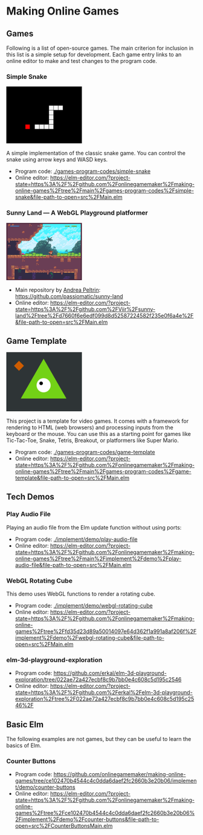 # Making Online Games

## Games

Following is a list of open-source games. The main criterion for inclusion in this list is a simple setup for development. Each game entry links to an online editor to make and test changes to the program code.

### Simple Snake

<a href="./games-program-codes/simple-snake">
<img src="./guide/image/2021-01-04-simple-snake-screenshot.png" alt="Simple Snake Game Screenshot" width="200" />
</a>

A simple implementation of the classic snake game. You can control the snake using arrow keys and WASD keys.

+ Program code: [./games-program-codes/simple-snake](./games-program-codes/simple-snake)
+ Online editor: https://elm-editor.com/?project-state=https%3A%2F%2Fgithub.com%2Fonlinegamemaker%2Fmaking-online-games%2Ftree%2Fmain%2Fgames-program-codes%2Fsimple-snake&file-path-to-open=src%2FMain.elm

### Sunny Land — A WebGL Playground platformer

<a href="https://elm-editor.com/?project-state=https%3A%2F%2Fgithub.com%2FViir%2Fsunny-land%2Ftree%2Fd7660f6e6edf099d8d52587224582f235e0f6a4e%2F&file-path-to-open=src%2FMain.elm">
<img src="./guide/image/sunny-land-game.png" alt="Sunny Land Game Screenshot" width="200" />
</a>

+ Main repository by [Andrea Peltrin](https://github.com/passiomatic): https://github.com/passiomatic/sunny-land
+ Online editor: https://elm-editor.com/?project-state=https%3A%2F%2Fgithub.com%2FViir%2Fsunny-land%2Ftree%2Fd7660f6e6edf099d8d52587224582f235e0f6a4e%2F&file-path-to-open=src%2FMain.elm

## Game Template

<a href="./games-program-codes/game-template">
<img src="./guide/image/2021-10-15-game-template.png" alt="Game Template Screenshot" width="200" />
</a>

This project is a template for video games.
It comes with a framework for rendering to HTML (web browsers) and processing inputs from the keyboard or the mouse.
You can use this as a starting point for games like Tic-Tac-Toe, Snake, Tetris, Breakout, or platformers like Super Mario.

+ Program code: [./games-program-codes/game-template](./games-program-codes/game-template)
+ Online editor: https://elm-editor.com/?project-state=https%3A%2F%2Fgithub.com%2Fonlinegamemaker%2Fmaking-online-games%2Ftree%2Fmain%2Fgames-program-codes%2Fgame-template&file-path-to-open=src%2FMain.elm

## Tech Demos

### Play Audio File

Playing an audio file from the Elm update function without using ports:

+ Program code: [./implement/demo/play-audio-file](./implement/demo/play-audio-file)
+ Online editor: https://elm-editor.com/?project-state=https%3A%2F%2Fgithub.com%2Fonlinegamemaker%2Fmaking-online-games%2Ftree%2Fmain%2Fimplement%2Fdemo%2Fplay-audio-file&file-path-to-open=src%2FMain.elm

### WebGL Rotating Cube

This demo uses WebGL functions to render a rotating cube.

+ Program code: [./implement/demo/webgl-rotating-cube](./implement/demo/webgl-rotating-cube)
+ Online editor: https://elm-editor.com/?project-state=https%3A%2F%2Fgithub.com%2Fonlinegamemaker%2Fmaking-online-games%2Ftree%2Ffd35d23d89a50014097e64d362f1a991a8af206f%2Fimplement%2Fdemo%2Fwebgl-rotating-cube&file-path-to-open=src%2FMain.elm

### elm-3d-playground-exploration

+ Program code: https://github.com/erkal/elm-3d-playground-exploration/tree/022ae72a427ecbf8c9b7bb0e4c608c5d195c2546
+ Online editor: https://elm-editor.com/?project-state=https%3A%2F%2Fgithub.com%2Ferkal%2Felm-3d-playground-exploration%2Ftree%2F022ae72a427ecbf8c9b7bb0e4c608c5d195c2546%2F

## Basic Elm

The following examples are not games, but they can be useful to learn the basics of Elm.

### Counter Buttons

+ Program code: <https://github.com/onlinegamemaker/making-online-games/tree/ce102470b4544c4c0dda6daef2fc2660b3e20b06/implement/demo/counter-buttons>
+ Online editor: <https://elm-editor.com/?project-state=https%3A%2F%2Fgithub.com%2Fonlinegamemaker%2Fmaking-online-games%2Ftree%2Fce102470b4544c4c0dda6daef2fc2660b3e20b06%2Fimplement%2Fdemo%2Fcounter-buttons&file-path-to-open=src%2FCounterButtonsMain.elm>
